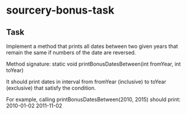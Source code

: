 # sourcery-bonus-task

## Task
Implement a method that prints all dates between two given years that remain the same if numbers of the date are reversed.

Method signature:
static void printBonusDatesBetween(int fromYear, int toYear)

It should print dates in interval from fromYear (inclusive) to toYear (exclusive) that satisfy the condition.

For example, calling printBonusDatesBetween(2010, 2015) should print:
2010-01-02
2011-11-02
